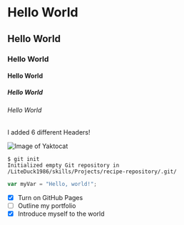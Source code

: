 # Hello World
## Hello World
### Hello World
#### Hello World
##### Hello World
###### Hello World

I added 6 different Headers!

![Image of Yaktocat](https://octodex.github.com/images/yaktocat.png)


```
$ git init
Initialized empty Git repository in /LiteDuck1986/skills/Projects/recipe-repository/.git/
```

``` javascript
var myVar = "Hello, world!";
```

- [x] Turn on GitHub Pages
- [ ] Outline my portfolio
- [x] Introduce myself to the world
